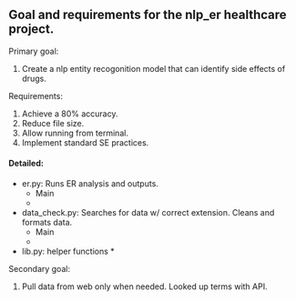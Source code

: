## Goal and requirements for the nlp_er healthcare project.

Primary goal:
1. Create a nlp entity recogonition model that can identify side effects of drugs.

Requirements:
1. Achieve a 80% accuracy.
2. Reduce file size.
3. Allow running from terminal.
4. Implement standard SE practices.


#### Detailed:
- er.py: Runs ER analysis and outputs.
	* Main
	* 
- data_check.py: Searches for data w/ correct extension. Cleans and formats data.
	* Main
	* 
- lib.py: helper functions
	* 

Secondary goal:
1. Pull data from web only when needed. Looked up terms with API.
